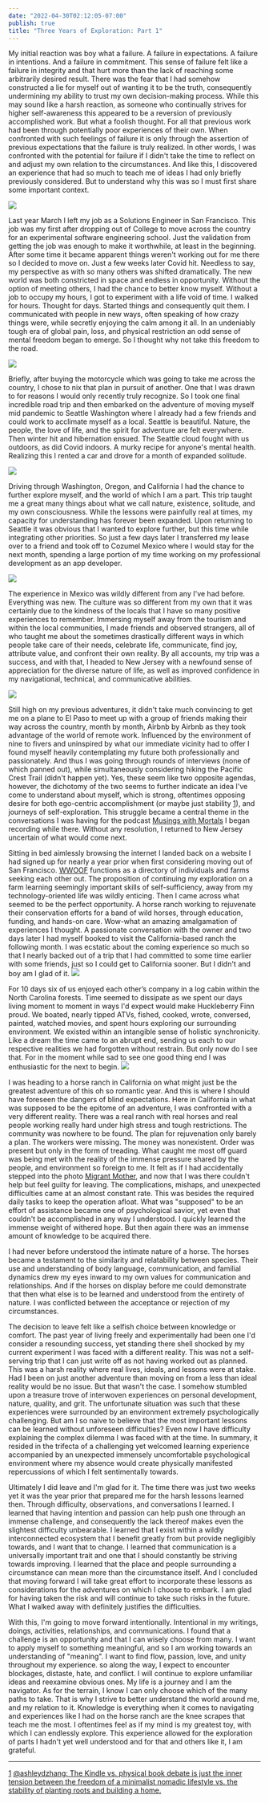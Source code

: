 ```yaml
---
date: "2022-04-30T02:12:05-07:00"
publish: true
title: "Three Years of Exploration: Part 1"
---
```


My initial reaction was boy what a failure. A failure in expectations. A failure in intentions. And a failure in commitment. This sense of failure felt like a failure in integrity and that hurt more than the lack of reaching some arbitrarily desired result. There was the fear that I had somehow constructed a lie for myself out of wanting it to be the truth, consequently undermining my ability to trust my own decision-making process. While this may sound like a harsh reaction, as someone who continually strives for higher self-awareness this appeared to be a reversion of previously accomplished work. But what a foolish thought. For all that previous work had been through potentially poor experiences of their own. When confronted with such feelings of failure it is only through the assertion of previous expectations that the failure is truly realized. In other words, I was confronted with the potential for failure if I didn't take the time to reflect on and adjust my own relation to the circumstances. And like this, I discovered an experience that had so much to teach me of ideas I had only briefly previously considered. But to understand why this was so I must first share some important context.

<img src="https://substackcdn.com/image/fetch/w_1456,c_limit,f_auto,q_auto:good,fl_progressive:steep/https%3A%2F%2Fbucketeer-e05bbc84-baa3-437e-9518-adb32be77984.s3.amazonaws.com%2Fpublic%2Fimages%2Fe6159f41-7082-4c79-8878-3648ef8cad86_4032x3024.jpeg" class="max-w-lg mx-auto py-8">

Last year March I left my job as a Solutions Engineer in San Francisco. This job was my first after dropping out of College to move across the country for an experimental software engineering school. Just the validation from getting the job was enough to make it worthwhile, at least in the beginning. After some time it became apparent things weren't working out for me there so I decided to move on. Just a few weeks later Covid hit. Needless to say, my perspective as with so many others was shifted dramatically. The new world was both constricted in space and endless in opportunity. Without the option of meeting others, I had the chance to better know myself. Without a job to occupy my hours, I got to experiment with a life void of time. I walked for hours. Thought for days. Started things and consequently quit them. I communicated with people in new ways, often speaking of how crazy things were, while secretly enjoying the calm among it all. In an undeniably tough era of global pain, loss, and physical restriction an odd sense of mental freedom began to emerge. So I thought why not take this freedom to the road.

<img src="https://substackcdn.com/image/fetch/w_1456,c_limit,f_auto,q_auto:good,fl_progressive:steep/https%3A%2F%2Fbucketeer-e05bbc84-baa3-437e-9518-adb32be77984.s3.amazonaws.com%2Fpublic%2Fimages%2F57d38ba4-b07a-487b-ba1a-a32745ee9501_4032x3024.jpeg" class="max-w-lg mx-auto py-8">

Briefly, after buying the motorcycle which was going to take me across the country, I chose to nix that plan in pursuit of another. One that I was drawn to for reasons I would only recently truly recognize. So I took one final incredible road trip and then embarked on the adventure of moving myself mid pandemic to Seattle Washington where I already had a few friends and could work to acclimate myself as a local. Seattle is beautiful. Nature, the people, the love of life, and the spirit for adventure are felt everywhere. Then winter hit and hibernation ensued. The Seattle cloud fought with us outdoors, as did Covid indoors. A murky recipe for anyone's mental health. Realizing this I rented a car and drove for a month of expanded solitude.

<img src="https://substackcdn.com/image/fetch/w_1456,c_limit,f_auto,q_auto:good,fl_progressive:steep/https%3A%2F%2Fbucketeer-e05bbc84-baa3-437e-9518-adb32be77984.s3.amazonaws.com%2Fpublic%2Fimages%2F9bdf29ab-97e2-4cf6-a6fe-2bcae78bac50_4032x3024.jpeg" class="max-w-lg mx-auto py-8">

Driving through Washington, Oregon, and California I had the chance to further explore myself, and the world of which I am a part. This trip taught me a great many things about what we call nature, existence, solitude, and my own consciousness. While the lessons were painfully real at times, my capacity for understanding has forever been expanded. Upon returning to Seattle it was obvious that I wanted to explore further, but this time while integrating other priorities. So just a few days later I transferred my lease over to a friend and took off to Cozumel Mexico where I would stay for the next month, spending a large portion of my time working on my professional development as an app developer.

<img src="https://substackcdn.com/image/fetch/w_1456,c_limit,f_auto,q_auto:good,fl_progressive:steep/https%3A%2F%2Fbucketeer-e05bbc84-baa3-437e-9518-adb32be77984.s3.amazonaws.com%2Fpublic%2Fimages%2Fd2621d35-5438-43c8-b35e-d38417e657e6_2448x3264.jpeg" class="max-w-lg mx-auto py-8">

The experience in Mexico was wildly different from any I've had before. Everything was new. The culture was so different from my own that it was certainly due to the kindness of the locals that I have so many positive experiences to remember. Immersing myself away from the tourism and within the local communities, I made friends and observed strangers, all of who taught me about the sometimes drastically different ways in which people take care of their needs, celebrate life, communicate, find joy, attribute value, and confront their own reality. By all accounts, my trip was a success, and with that, I headed to New Jersey with a newfound sense of appreciation for the diverse nature of life, as well as improved confidence in my navigational, technical, and communicative abilities.

<img src="https://substackcdn.com/image/fetch/f_auto,q_auto:good,fl_progressive:steep/https%3A%2F%2Fbucketeer-e05bbc84-baa3-437e-9518-adb32be77984.s3.amazonaws.com%2Fpublic%2Fimages%2F29f60ced-8d9e-401a-a6e4-2628fe34ebbb_1086x724.jpeg" class="max-w-lg mx-auto py-8">

Still high on my previous adventures, it didn't take much convincing to get me on a plane to El Paso to meet up with a group of friends making their way across the country, month by month, Airbnb by Airbnb as they took advantage of the world of remote work. Influenced by the environment of nine to fivers and uninspired by what our immediate vicinity had to offer I found myself heavily contemplating my future both professionally and passionately. And thus I was going through rounds of interviews (none of which panned out), while simultaneously considering hiking the Pacific Crest Trail (didn't happen yet). Yes, these seem like two opposite agendas, however, the dichotomy of the two seems to further indicate an idea I've come to understand about myself, which is strong, oftentimes opposing desire for both ego-centric accomplishment (or maybe just stability [1](https://yosefserkez.substack.com/p/a-lesson-in-reflection#footnote-1-36528057)), and journeys of self-exploration. This struggle became a central theme in the conversations I was having for the podcast [Musings with Mortals](https://anchor.fm/musings-with-mortals/) I began recording while there. Without any resolution, I returned to New Jersey uncertain of what would come next.

Sitting in bed aimlessly browsing the internet I landed back on a website I had signed up for nearly a year prior when first considering moving out of San Francisco. [WWOOF](https://wwoof.com) functions as a directory of individuals and farms seeking each other out. The proposition of continuing my exploration on a farm learning seemingly important skills of self-sufficiency, away from my technology-oriented life was wildly enticing. Then I came across what seemed to be the perfect opportunity. A horse ranch working to rejuvenate their conservation efforts for a band of wild horses, through education, funding, and hands-on care. Wow-what an amazing amalgamation of experiences I thought. A passionate conversation with the owner and two days later I had myself booked to visit the California-based ranch the following month. I was ecstatic about the coming experience so much so that I nearly backed out of a trip that I had committed to some time earlier with some friends, just so I could get to California sooner. But I didn't and boy am I glad of it.
<img src="https://substackcdn.com/image/fetch/w_1456,c_limit,f_auto,q_auto:good,fl_progressive:steep/https%3A%2F%2Fbucketeer-e05bbc84-baa3-437e-9518-adb32be77984.s3.amazonaws.com%2Fpublic%2Fimages%2Fedd1f2e2-b68b-4012-9cd2-e08c46d2a8e2_2049x1536.jpeg" class="max-w-lg mx-auto py-8">

For 10 days six of us enjoyed each other’s company in a log cabin within the North Carolina forests. Time seemed to dissipate as we spent our days living moment to moment in ways I'd expect would make Huckleberry Finn proud. We boated, nearly tipped ATVs, fished, cooked, wrote, conversed, painted, watched movies, and spent hours exploring our surrounding environment. We existed within an intangible sense of holistic synchronicity. Like a dream the time came to an abrupt end, sending us each to our respective realities we had forgotten without restrain. But only now do I see that. For in the moment while sad to see one good thing end I was enthusiastic for the next to begin.
<img src="https://substackcdn.com/image/fetch/w_1456,c_limit,f_auto,q_auto:good,fl_progressive:steep/https%3A%2F%2Fbucketeer-e05bbc84-baa3-437e-9518-adb32be77984.s3.amazonaws.com%2Fpublic%2Fimages%2F7261ceeb-f337-4d9b-8f9e-68a49a7d65f7_3629x2854.jpeg" class="max-w-md mx-auto py-8">

I was heading to a horse ranch in California on what might just be the greatest adventure of this oh so romantic year. And this is where I should have foreseen the dangers of blind expectations. Here in California in what was supposed to be the epitome of an adventure, I was confronted with a very different reality. There was a real ranch with real horses and real people working really hard under high stress and tough restrictions. The community was nowhere to be found. The plan for rejuvenation only barely a plan. The workers were missing. The money was nonexistent. Order was present but only in the form of treading. What caught me most off guard was being met with the reality of the immense pressure shared by the people, and environment so foreign to me. It felt as if I had accidentally stepped into the photo [Migrant Mother](https://en.wikipedia.org/wiki/Florence_Owens_Thompson), and now that I was there couldn't help but feel guilty for leaving. The complications, mishaps, and unexpected difficulties came at an almost constant rate. This was besides the required daily tasks to keep the operation afloat. What was "supposed" to be an effort of assistance became one of psychological savior, yet even that couldn't be accomplished in any way I understood. I quickly learned the immense weight of withered hope. But then again there was an immense amount of knowledge to be acquired there.

I had never before understood the intimate nature of a horse. The horses became a testament to the similarity and relatability between species. Their use and understanding of body language, communication, and familial dynamics drew my eyes inward to my own values for communication and relationships. And if the horses on display before me could demonstrate that then what else is to be learned and understood from the entirety of nature. I was conflicted between the acceptance or rejection of my circumstances.

The decision to leave felt like a selfish choice between knowledge or comfort. The past year of living freely and experimentally had been one I'd consider a resounding success, yet standing there shell shocked by my current experiment I was faced with a different reality. This was not a self-serving trip that I can just write off as not having worked out as planned. This was a harsh reality where real lives, ideals, and lessons were at stake. Had I been on just another adventure than moving on from a less than ideal reality would be no issue. But that wasn't the case. I somehow stumbled upon a treasure trove of interwoven experiences on personal development, nature, quality, and grit. The unfortunate situation was such that these experiences were surrounded by an environment extremely psychologically challenging. But am I so naive to believe that the most important lessons can be learned without unforeseen difficulties? Even now I have difficulty explaining the complex dilemma I was faced with at the time. In summary, it resided in the trifecta of a challenging yet welcomed learning experience accompanied by an unexpected immensely uncomfortable psychological environment where my absence would create physically manifested repercussions of which I felt sentimentally towards.

Ultimately I did leave and I'm glad for it. The time there was just two weeks yet it was the year prior that prepared me for the harsh lessons learned then. Through difficulty, observations, and conversations I learned. I learned that having intention and passion can help push one through an immense challenge, and consequently the lack thereof makes even the slightest difficulty unbearable. I learned that I exist within a wildly interconnected ecosystem that I benefit greatly from but provide negligibly towards, and I want that to change. I learned that communication is a universally important trait and one that I should constantly be striving towards improving. I learned that the place and people surrounding a circumstance can mean more than the circumstance itself. And I concluded that moving forward I will take great effort to incorporate these lessons as considerations for the adventures on which I choose to embark. I am glad for having taken the risk and will continue to take such risks in the future. What I walked away with definitely justifies the difficulties.

With this, I'm going to move forward intentionally. Intentional in my writings, doings, activities, relationships, and communications. I found that a challenge is an opportunity and that I can wisely choose from many. I want to apply myself to something meaningful, and so I am working towards an understanding of "meaning". I want to find flow, passion, love, and unity throughout my experience. so along the way, I expect to encounter blockages, distaste, hate, and conflict. I will continue to explore unfamiliar ideas and reexamine obvious ones. My life is a journey and I am the navigator. As for the terrain, I know I can only choose which of the many paths to take. That is why I strive to better understand the world around me, and my relation to it. Knowledge is everything when it comes to navigating and experiences like I had on the horse ranch are the knee scrapes that teach me the most. I oftentimes feel as if my mind is my greatest toy, with which I can endlessly explore. This experience allowed for the exploration of parts I hadn't yet well understood and for that and others like it, I am grateful.

---

[1](https://yosefserkez.substack.com/p/a-lesson-in-reflection#footnote-anchor-1-36528057) [@ashleydzhang:
The Kindle vs. physical book debate is just the inner tension between the freedom of a minimalist nomadic lifestyle vs. the stability of planting roots and building a home.](https://twitter.com/ashleydzhang/status/1393956823833579532?s=20)
